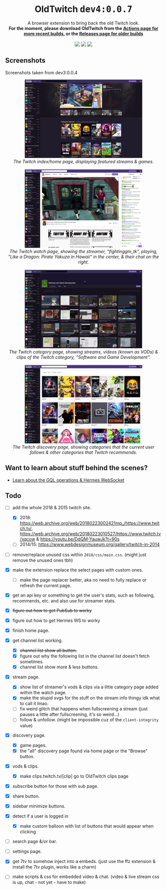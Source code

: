 <h1 align="center">OldTwitch <kbd>dev4:0.0.7</kbd></h1>
<div font-size="24px" align="center">A browser extension to bring back the old Twitch look.</div>
<div font-size="16px" align="center"><b>For the moment, please download OldTwitch from the <a href="https://github.com/ktg5/OldTwitch/actions/workflows/build.yml">Actions page for more recent builds</a>, or the <a href="https://github.com/ktg5/OldTwitch/releases">Releases page for older builds</a></b></div>
<br>
<div align="center">
  <a href="https://github.com/ktg5/OldTwitch/actions/workflows/build.yml"><img src="https://img.shields.io/github/actions/workflow/status/ktg5/OldTwitch/build.yml"></a>
  <a href="https://github.com/ktg5/OldTwitch/releases/latest"><img src="https://img.shields.io/github/v/release/ktg5/OldTwitch?label=stable%20release"></a>
  <a href="https://github.com/ktg5/OldTwitch/actions/workflows/build.yml"><img src="https://img.shields.io/badge/dynamic/json?url=https%3A%2F%2Fraw.githubusercontent.com%2Fktg5%2FOldTwitch%2Frefs%2Fheads%2Fmain%2Fsrc%2Fmanifest.json&query=version&prefix=v&label=dev%20release&color=darkblue"></a>
</div>

## Screenshots
Screenshots taken from dev3:0.0.4
<div align="center">
    <img src="docs/ss-1.jpg" style="max-width: 75%;">
    <br>
    <i>The Twitch index/home page, displaying featured streams & games.</i>
    <br>
    <br>
    <img src="docs/ss-2.jpg" style="max-width: 75%;">
    <br>
    <i>The Twitch watch page, showing the streamer, "fightinggm_tk", playing, "Like a Dragon: Pirate Yakuza in Hawaii" in the center, & their chat on the right.</i>
    <br>
    <br>
    <img src="docs/ss-3.gif" style="max-width: 75%;">
    <br>
    <i>The Twitch category page, showing streams, videos (known as VODs) & clips of the Twitch category, "Software and Game Development".</i>
    <br>
    <br>
    <img src="docs/ss-4.jpg" style="max-width: 75%;">
    <br>
    <i>The Twitch discovery page, showing categories that the current user follows & other categories that Twitch recommends.</i>
</div>

## Want to learn about stuff behind the scenes?
* [Learn about the GQL operations & Hermes WebSocket](operations/)

## Todo
- [ ] add the whole 2018 & 2015 twitch site.
    - [x] 2018: https://web.archive.org/web/20180223002421mp_/https://www.twitch.tv/, https://web.archive.org/web/20180223010527/https://www.twitch.tv/xqcow & https://youtu.be/DdQM-YauwJk?t=90s
    - [ ] 2014/15: https://www.webdesignmuseum.org/gallery/twitch-in-2014
- [ ] remove/replace unused css within `2018/css/main.css`. (might just remove the unused ones tbh)

- [x] make the extension replace the select pages with custom ones.
    - [ ] make the page replacer better, aka no need to fully replace or refresh the current page.

- [x] get an api key or something to get the user's stats, such as following, recommends, etc. and also use for streamer stats.
- [x] ~~figure out how to get PubSub to worky~~
- [x] figure out how to get Hermes WS to worky

- [x] finish home page.

- [x] get channel list working.
    - [x] ~~channel list show all button.~~
    - [x] figure out why the following list in the channel list doesn't fetch sometimes.
    - [x] channel list show more & less buttons.

- [x] stream page.
    - [x] show list of streamer's vods & clips via a little category page added within the watch page.
    - [x] make the stupid svgs for the stuff on the stream info thingy idk what to call it lmao.
    - [ ] fix weird glitch that happens when fullscreening a stream (just pauses a little after fullscreening, it's so weird...)
    - [ ] follow & unfollow. (might be impossible cuz of the `client-integrity` value)

- [x] discovery page.
    - [x] game pages.
    - [x] the "all" discovery page found via home page or the "Browse" button.

- [x] vods & clips.
    - [x] make clips.twitch.tv/[clip] go to OldTwitch clips page 

- [x] subscribe button for those with sub page.
- [x] share button.
- [x] sidebar minimize buttons.

- [x] detect if a user is logged in
    - [x] make custom balloon with list of buttons that would appear when clicking

- [ ] search page &/or bar.

- [ ] settings page.

- [x] get 7tv to somehow inject into a embeds. (just use the ffz extension & install the 7tv plugin, works like a charm)
- [ ] make scripts & css for embedded video & chat. (video & live stream css is up, chat - not yet - have to make)
